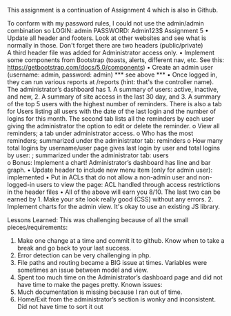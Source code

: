 This assignment is a continuation of Assignment 4 which is also in Github.

To conform with my password rules, I could not use the admin/admin combination so
	LOGIN:            admin
              PASSWORD:  Admin123$
Assignment 5
•	Update all header and footers. Look at other websites and see what is normally in those. Don't forget there are two headers (public/private)  
A third header file was added for Administrator access only.
•	Implement some components from Bootstrap (toasts, alerts, different nav, etc. See this: https://getbootstrap.com/docs/5.0/components)
•	Create an admin user (username: admin, password: admin) *** see above ***
•	Once logged in, they can run various reports at /reports (hint: that's the controller name).  The administrator’s dashboard has 1. A summary of users:  active, inactive, and new,  2.  A summary of site access in the last 30 day, and 3.  A summary of the top 5 users with the highest number of reminders.  There is also a tab for Users listing all users with the date of the last login and the number of logins for this month.  The second tab lists all the reminders by each user giving the administrator the option to edit or delete the reminder. 
o	View all reminders;  a tab under administrator access.
o	Who has the most reminders;  summarized under the administrator tab: reminders
o	How many total logins by username/user page gives last login by user and total logins by user: ;  summarized under the administrator tab: users  
o	Bonus: Implement a chart!  Administrator’s dashboard has line and bar graph.
•	Update header to include new menu item (only for admin user):  implemented
•	Put in ACLs that do not allow a non-admin user and non-logged-in users to view the page:  ACL handled through access restrictions in the header files
•	All of the above will earn you 8/10. The last two can be earned by 1. Make your site look really good (CSS) without any errors. 2. Implement charts for the admin view. It's okay to use an existing JS library.
	

Lessons Learned:  This was challenging because of all the small pieces/requirements:
1.	Make one change at a time and commit it to github. Know when to take a break and go back to your last success.
2.	Error detection can be very challenging in php.
3.	File paths and routing became a BIG issue at times. Variables were sometimes an issue between model and view.
4.	Spent too much time on the Administrator’s dashboard page and did not have time to make the pages pretty.
Known issues:
1.	 Much documentation is missing because I ran out of time.
2.	 Home/Exit from the administrator’s section is wonky and inconsistent.  Did not have time to sort it out

